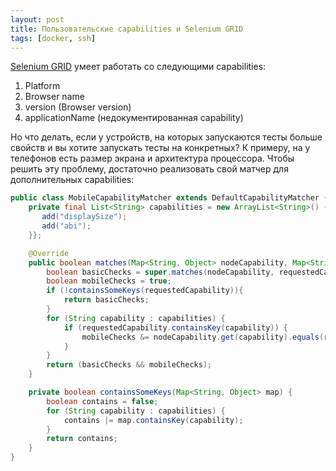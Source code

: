 ```yaml
---
layout: post
title: Пользовательские capabilities и Selenium GRID
tags: [docker, ssh]
---
```

[Selenium GRID](https://github.com/SeleniumHQ/selenium/wiki/Grid2) умеет работать со следующими capabilities:

1. Platform
2. Browser name
3. version (Browser version)
4. applicationName (недокументированная capability)

Но что делать, если у устройств, на которых запускаются тесты больше свойств и вы хотите запускать тесты на конкретных?
К примеру, на у телефонов есть размер экрана и архитектура процессора. 
Чтобы решить эту проблему, достаточно реализовать свой матчер для дополнительных capabilities:

```java
public class MobileCapabilityMatcher extends DefaultCapabilityMatcher {
    private final List<String> capabilities = new ArrayList<String>() {{
       add("displaySize");
       add("abi");
    }};

    @Override
    public boolean matches(Map<String, Object> nodeCapability, Map<String, Object> requestedCapability) {
        boolean basicChecks = super.matches(nodeCapability, requestedCapability);
        boolean mobileChecks = true;
        if (!containsSomeKeys(requestedCapability)){
            return basicChecks;
        }
        for (String capability : capabilities) {
            if (requestedCapability.containsKey(capability)) {
                mobileChecks &= nodeCapability.get(capability).equals(requestedCapability.get(capability));
            }
        }
        return (basicChecks && mobileChecks);
    }

    private boolean containsSomeKeys(Map<String, Object> map) {
        boolean contains = false;
        for (String capability : capabilities) {
            contains |= map.containsKey(capability);
        }
        return contains;
    }
}
```